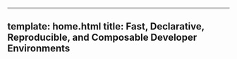 ---

## template: home.html title: Fast, Declarative, Reproducible, and Composable Developer Environments
